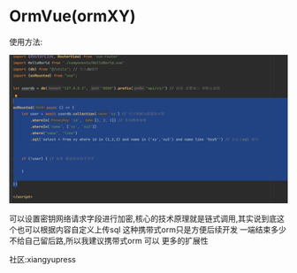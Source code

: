 # **OrmVue(ormXY)**
使用方法:

![img.png](public%2Fimg.png)


 可以设置密钥网络请求字段进行加密,核心的技术原理就是链式调用,其实说到底这个也可以根据内容自定义上传sql 这种携带式orm只是方便后续开发
 一端结束多少不给自己留后路,所以我建议携带式orm 可以 更多的扩展性

社区:xiangyupress
